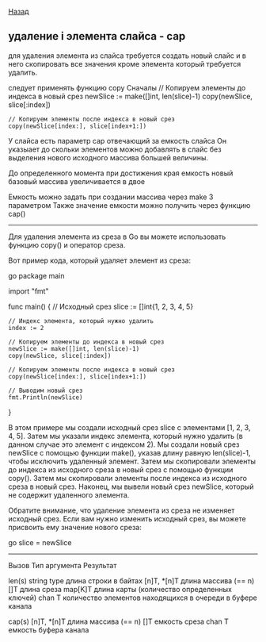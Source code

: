 [Назад](/L1/L1_.md) 

## удаление i элемента слайса - cap

для удаления элемента из слайса требуется создать новый слайс и в него скопировать все значения кроме элемента который требуется удалить.

следует применять функцию copy
Сначалы 
// Копируем элементы до индекса в новый срез
    newSlice := make([]int, len(slice)-1)
    copy(newSlice, slice[:index])

    // Копируем элементы после индекса в новый срез
    copy(newSlice[index:], slice[index+1:])

У слайса есть параметр cap отвечающий за емкость слайса
Он указыает до скольки элементов можно добавлять в слайс без выделения нового исходного массива большей величины. 

До определенного момента при достижения края емкость новый базовый массива увеличивается в двое

Емкость можно задать при создании массива через make 3 параметром
Также значение емкости можно получить через функцию cap()

-----------------------------------------------------------
Для удаления элемента из среза в Go вы можете использовать функцию copy() и оператор среза.

Вот пример кода, который удаляет элемент из среза:

go
package main

import "fmt"

func main() {
    // Исходный срез
    slice := []int{1, 2, 3, 4, 5}

    // Индекс элемента, который нужно удалить
    index := 2

    // Копируем элементы до индекса в новый срез
    newSlice := make([]int, len(slice)-1)
    copy(newSlice, slice[:index])

    // Копируем элементы после индекса в новый срез
    copy(newSlice[index:], slice[index+1:])

    // Выводим новый срез
    fmt.Println(newSlice)
}


В этом примере мы создали исходный срез slice с элементами [1, 2, 3, 4, 5]. Затем мы указали индекс элемента, который нужно удалить (в данном случае это элемент с индексом 2). Мы создали новый срез newSlice с помощью функции make(), указав длину равную len(slice)-1, чтобы исключить удаленный элемент. Затем мы скопировали элементы до индекса из исходного среза в новый срез с помощью функции copy(). Затем мы скопировали элементы после индекса из исходного среза в новый срез. Наконец, мы вывели новый срез newSlice, который не содержит удаленного элемента.

Обратите внимание, что удаление элемента из среза не изменяет исходный срез. Если вам нужно изменить исходный срез, вы можете присвоить ему значение нового среза:

go
slice = newSlice



---------------------------------------------------------
Вызов     Тип аргумента    Результат

len(s)    string type      длина строки в байтах
          [n]T, *[n]T      длина массива (== n)
          []T              длина среза
          map[K]T          длина карты (количество определенных ключей)
          chan T           количество элементов находящихся в очереди в буфере канала

cap(s)    [n]T, *[n]T      длина массива (== n)
          []T              емкость среза
          chan T           емкость буфера канала